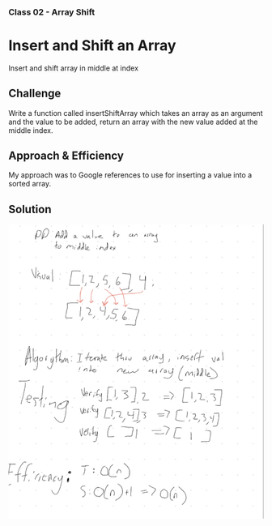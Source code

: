 ### Class 02 - Array Shift

# Insert and Shift an Array
Insert and shift array in middle at index

## Challenge
Write a function called insertShiftArray which takes an array as an argument and the value to be added, return an array with the new value added at the middle index.

## Approach & Efficiency
My approach was to Google references to use for inserting a value into a sorted array. 

## Solution
![Insert and Shift an Array Whiteboard](src/main/resources/whiteboardCodeChallenge2.jpg)